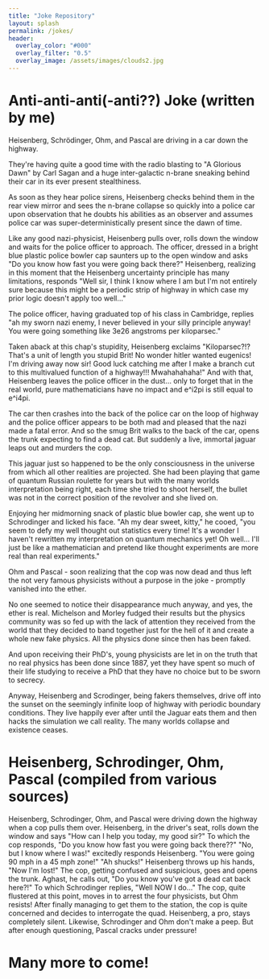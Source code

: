 ```yaml
---
title: "Joke Repository"
layout: splash
permalink: /jokes/
header:
  overlay_color: "#000"
  overlay_filter: "0.5"
  overlay_image: /assets/images/clouds2.jpg
---
```

# Anti-anti-anti(-anti??) Joke (written by me)
Heisenberg, Schrödinger, Ohm, and Pascal are driving in a car down the highway.   

They're having quite a good time with the radio blasting to "A Glorious Dawn" by Carl Sagan and a huge inter-galactic n-brane sneaking behind their car in its ever present stealthiness.   

As soon as they hear police sirens, Heisenberg checks behind them in the rear view mirror and sees the n-brane collapse so quickly into a police car upon observation that he doubts his abilities as an observer and assumes police car was super-deterministically present since the dawn of time.   

Like any good nazi-physicist, Heisenberg pulls over, rolls down the window and waits for the police officer to approach. The officer, dressed in a bright blue plastic police bowler cap saunters up to the open window and asks "Do you know how fast you were going back there?" Heisenberg, realizing in this moment that the Heisenberg uncertainty principle has many limitations, responds "Well sir, I think I know where I am but I'm not entirely sure because this might be a periodic strip of highway in which case my prior logic doesn't apply too well…"   

The police officer, having graduated top of his class in Cambridge, replies "ah my sworn nazi enemy, I never believed in your silly principle anyway! You were going something like 3e26 angstroms per kiloparsec."   

Taken aback at this chap's stupidity, Heisenberg exclaims "Kiloparsec?!? That's a unit of length you stupid Brit! No wonder hitler wanted eugenics! I'm driving away now sir! Good luck catching me after I make a branch cut to this multivalued function of a highway!!! Mwahahahaha!" And with that, Heisenberg leaves the police officer in the dust… only to forget that in the real world, pure mathematicians have no impact and e^i2pi is still equal to e^i4pi.    

The car then crashes into the back of the police car on the loop of highway and the police officer appears to be both mad and pleased that the nazi made a fatal error. And so the smug Brit walks to the back of the car, opens the trunk expecting to find a dead cat. But suddenly a live, immortal jaguar leaps out and murders the cop.    

This jaguar just so happened to be the only consciousness in the universe from which all other realities are projected. She had been playing that game of quantum Russian roulette for years but with the many worlds interpretation being right, each time she tried to shoot herself, the bullet was not in the correct position of the revolver and she lived on. 

Enjoying her midmorning snack of plastic blue bowler cap, she went up to Schrodinger and licked his face. "Ah my dear sweet, kitty," he cooed, "you seem to defy my well thought out statistics every time! It's a wonder I haven't rewritten my interpretation on quantum mechanics yet! Oh well… I'll just be like a mathematician and pretend like thought experiments are more real than real experiments."    

Ohm and Pascal - soon realizing that the cop was now dead and thus left the not very famous physicists without a purpose in the joke - promptly vanished into the ether.    

No one seemed to notice their disappearance much anyway, and yes, the ether is real. Michelson and Morley fudged their results but the physics community was so fed up with the lack of attention they received from the world that they decided to band together just for the hell of it and create a whole new fake physics. All the physics done since then has been faked.    

And upon receiving their PhD's, young physicists are let in on the truth that no real physics has been done since 1887, yet they have spent so much of their life studying to receive a PhD that they have no choice but to be sworn to secrecy.     

Anyway, Heisenberg and Scrodinger, being fakers themselves, drive off into the sunset on the seemingly infinite loop of highway with periodic boundary conditions. They live happily ever after until the Jaguar eats them and then hacks the simulation we call reality. The many worlds collapse and existence ceases.
	


# Heisenberg, Schrodinger, Ohm, Pascal (compiled from various sources)

Heisenberg, Schrodinger, Ohm, and Pascal were driving down the highway when a cop pulls them over.
Heisenberg, in the driver's seat, rolls down the window and says "How can I help you today, my good sir?"
To which the cop responds, "Do you know how fast you were going back there??"
"No, but I know where I was!" excitedly responds Heisenberg.
"You were going 90 mph in a 45 mph zone!"
"Ah shucks!" Heisenberg throws up his hands, "Now I'm lost!"
The cop, getting confused and suspicious, goes and opens the trunk. Aghast, he calls out, "Do you know you've got 
a dead cat back here?!"
To which Schrodinger replies, "Well NOW I do..."
The cop, quite flustered at this point, moves in to arrest the four physicists, but Ohm resists!
After finally managing to get them to the station, the cop is quite concerned and decides to interrogate the quad.
Heisenberg, a pro, stays completely silent. Likewise, Schrodinger and Ohm don't make a peep. But after enough questioning, 
Pascal cracks under pressure!

# Many more to come!
